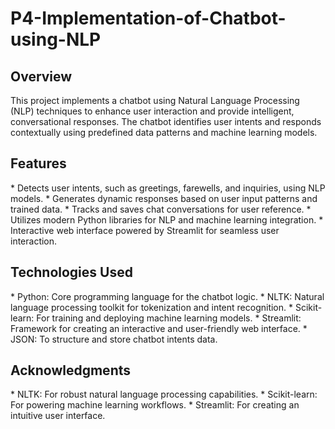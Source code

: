 # P4-Implementation-of-Chatbot-using-NLP

<h2>Overview</h2>
<p>This project implements a chatbot using Natural Language Processing (NLP) techniques to enhance user interaction and provide intelligent, conversational responses. The chatbot identifies user intents and responds contextually using predefined data patterns and machine learning models.</p>

<h2>Features</h2>
* Detects user intents, such as greetings, farewells, and inquiries, using NLP models.
* Generates dynamic responses based on user input patterns and trained data.
* Tracks and saves chat conversations for user reference.
* Utilizes modern Python libraries for NLP and machine learning integration.
* Interactive web interface powered by Streamlit for seamless user interaction.

<h2>Technologies Used</h2>
* Python: Core programming language for the chatbot logic.
* NLTK: Natural language processing toolkit for tokenization and intent recognition.
* Scikit-learn: For training and deploying machine learning models.
* Streamlit: Framework for creating an interactive and user-friendly web interface.
* JSON: To structure and store chatbot intents data.

<h2>Acknowledgments</h2>
* NLTK: For robust natural language processing capabilities.
* Scikit-learn: For powering machine learning workflows.
* Streamlit: For creating an intuitive user interface.
